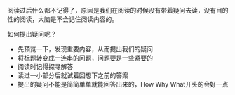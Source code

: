 

阅读过后什么都不记得了，原因是我们在阅读的时候没有带着疑问去读，没有目的性的阅读，大脑是不会记住阅读内容的。

如何提出疑问呢？
- 先预览一下，发现重要内容，从而提出我们的疑问
- 将标题转变成一连串的问题，问题要是一些紧要的
- 阅读时记得探寻解答
- 读过一小部分后就试着回想下之前的答案
- 提出的疑问不能是简简单单就能回答出来的，How Why What开头的会好一点



